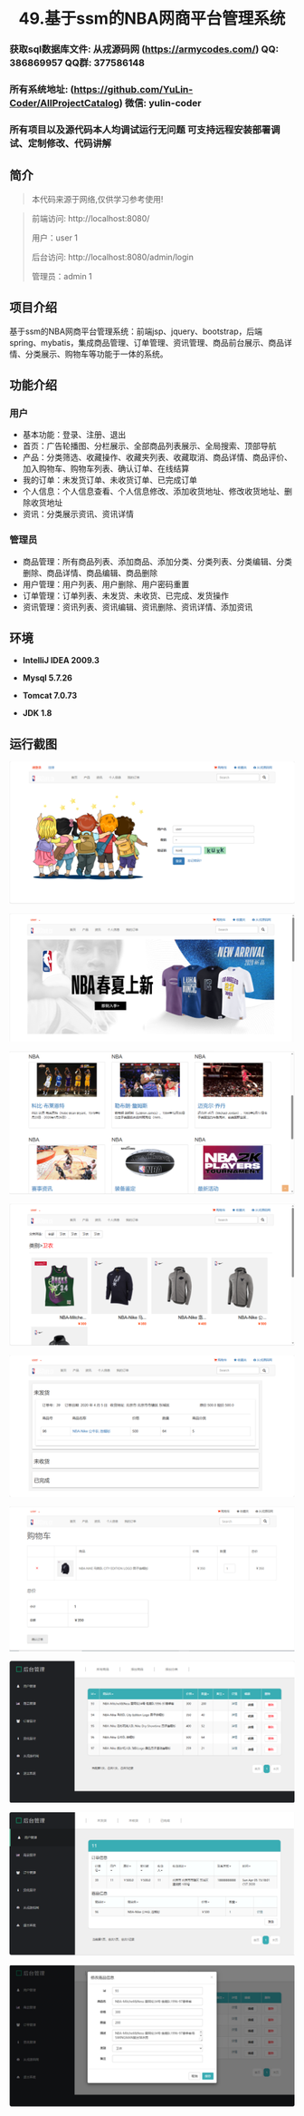 <p><h1 align="center">49.基于ssm的NBA网商平台管理系统</h1></p>

###  获取sql数据库文件: 从戎源码网 (https://armycodes.com/) QQ: 386869957 QQ群: 377586148 
###  所有系统地址: (https://github.com/YuLin-Coder/AllProjectCatalog) 微信: yulin-coder
###  所有项目以及源代码本人均调试运行无问题 可支持远程安装部署调试、定制修改、代码讲解

## 简介
> 本代码来源于网络,仅供学习参考使用!

> 前端访问: http://localhost:8080/
> 
> 用户：user 1
> 
> 后台访问: http://localhost:8080/admin/login
> 
> 管理员：admin 1
>

## 项目介绍
基于ssm的NBA网商平台管理系统：前端jsp、jquery、bootstrap，后端 spring、mybatis，集成商品管理、订单管理、资讯管理、商品前台展示、商品详情、分类展示、购物车等功能于一体的系统。

## 功能介绍

### 用户

- 基本功能：登录、注册、退出
- 首页：广告轮播图、分栏展示、全部商品列表展示、全局搜索、顶部导航
- 产品：分类筛选、收藏操作、收藏夹列表、收藏取消、商品详情、商品评价、加入购物车、购物车列表、确认订单、在线结算
- 我的订单：未发货订单、未收货订单、已完成订单
- 个人信息：个人信息查看、个人信息修改、添加收货地址、修改收货地址、删除收货地址
- 资讯：分类展示资讯、资讯详情

### 管理员

- 商品管理：所有商品列表、添加商品、添加分类、分类列表、分类编辑、分类删除、商品详情、商品编辑、商品删除
- 用户管理：用户列表、用户删除、用户密码重置
- 订单管理：订单列表、未发货、未收货、已完成、发货操作
- 资讯管理：资讯列表、资讯编辑、资讯删除、资讯详情、添加资讯

## 环境

- <b>IntelliJ IDEA 2009.3</b>

- <b>Mysql 5.7.26</b>

- <b>Tomcat 7.0.73</b>

- <b>JDK 1.8</b>


## 运行截图
![](screenshot/1.png)

![](screenshot/2.png)

![](screenshot/3.png)

![](screenshot/4.png)

![](screenshot/5.png)

![](screenshot/6.png)

![](screenshot/7.png)

![](screenshot/8.png)

![](screenshot/9.png)
